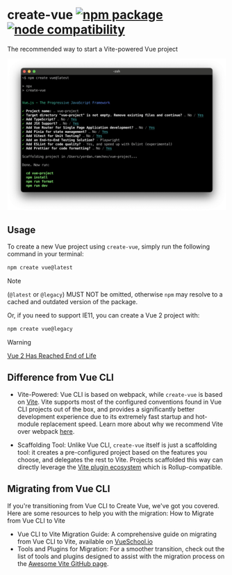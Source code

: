 # create-vue <a href="https://npmjs.com/package/create-vue"><img src="https://badgen.net/npm/v/create-vue" alt="npm package"></a> <a href="https://nodejs.org/en/about/previous-releases"><img src="https://img.shields.io/node/v/create-vue" alt="node compatibility"></a>

The recommended way to start a Vite-powered Vue project

<p align="center">
  <img src="https://github.com/vuejs/create-vue/blob/main/media/screenshot-cli.png?raw=true" width="752">
</p>

## Usage

To create a new Vue project using `create-vue`, simply run the following command in your terminal:

```sh
npm create vue@latest
```

> [!NOTE]
>  (`@latest` or `@legacy`) MUST NOT be omitted, otherwise `npm` may resolve to a cached and outdated version of the package.

Or, if you need to support IE11, you can create a Vue 2 project with:

```sh
npm create vue@legacy
```

> [!WARNING]
> [Vue 2 Has Reached End of Life](https://v2.vuejs.org/eol/)

## Difference from Vue CLI

- Vite-Powered: Vue CLI is based on webpack, while `create-vue` is based on [Vite](https://vitejs.dev/). Vite supports most of the configured conventions found in Vue CLI projects out of the box, and provides a significantly better development experience due to its extremely fast startup and hot-module replacement speed. Learn more about why we recommend Vite over webpack [here](https://vitejs.dev/guide/why.html).

- Scaffolding Tool: Unlike Vue CLI, `create-vue` itself is just a scaffolding tool: it creates a pre-configured project based on the features you choose, and delegates the rest to Vite. Projects scaffolded this way can directly leverage the [Vite plugin ecosystem](https://vitejs.dev/plugins/) which is Rollup-compatible.

## Migrating from Vue CLI
If you're transitioning from Vue CLI to Create Vue, we've got you covered. Here are some resources to help you with the migration:
How to Migrate from Vue CLI to Vite
- Vue CLI to Vite Migration Guide: A comprehensive guide on migrating from Vue CLI to Vite, available on [VueSchool.io](https://vueschool.io/articles/vuejs-tutorials/how-to-migrate-from-vue-cli-to-vite/)
- Tools and Plugins for Migration: For a smoother transition, check out the list of tools and plugins designed to assist with the migration process on the 
[Awesome Vite GitHub page](https://github.com/vitejs/awesome-vite#vue-cli).

